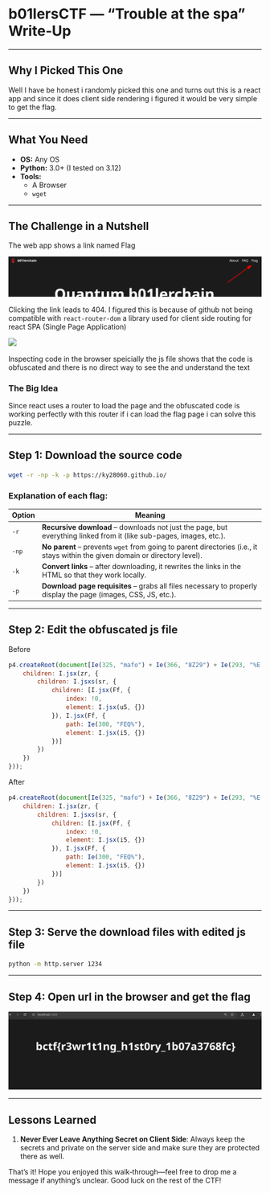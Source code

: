 # b01lersCTF — “Trouble at the spa” Write‑Up

---

## Why I Picked This One

Well I have be honest i randomly picked this one and turns out this is a react app and since it does client side rendering i figured it would be very simple to get the flag.

---

## What You Need

- **OS:** Any OS 
- **Python:** 3.0+ (I tested on 3.12)
- **Tools:** 
  - A Browser
  - `wget`

---

## The Challenge in a Nutshell

The web app shows a link named Flag

![](assets/2025-04-24-15-43-48-image.png)

Clicking the link leads to 404. I figured this is because of github not being compatible with `react-router-dom` a library used for client side routing for react SPA (Single Page Application)

![](assets/2025-04-24-15-44-26-image.png) 

Inspecting code in the browser speicially the js file shows that the code is obfuscated and there is no direct way to see the and understand the text

### The Big Idea

Since react uses a router to load the page and the obfuscated code is working perfectly with this router if i can load the flag page i can solve this puzzle.

---

## Step 1: Download the source code

```bash
wget -r -np -k -p https://ky28060.github.io/ 
```

### Explanation of each flag:

| Option | Meaning                                                                                                                       |
| ------ | ----------------------------------------------------------------------------------------------------------------------------- |
| `-r`   | **Recursive download** – downloads not just the page, but everything linked from it (like sub-pages, images, etc.).           |
| `-np`  | **No parent** – prevents `wget` from going to parent directories (i.e., it stays within the given domain or directory level). |
| `-k`   | **Convert links** – after downloading, it rewrites the links in the HTML so that they work locally.                           |
| `-p`   | **Download page requisites** – grabs all files necessary to properly display the page (images, CSS, JS, etc.).                |

---

## Step 2: Edit the obfuscated js file

Before

```js
p4.createRoot(document[Ie(325, "mafo") + Ie(366, "8Z29") + Ie(293, "%E[k")](Ie(323, "x3Z9")))[Ie(368, "@uW%") + "r"](I.jsx(U.StrictMode, {
    children: I.jsx(zr, {
        children: I.jsxs(sr, {
            children: [I.jsx(Ff, {
                index: !0,
                element: I.jsx(u5, {})
            }), I.jsx(Ff, {
                path: Ie(300, "FEQ%"),
                element: I.jsx(i5, {})
            })]
        })
    })
}));
```

After

```js
p4.createRoot(document[Ie(325, "mafo") + Ie(366, "8Z29") + Ie(293, "%E[k")](Ie(323, "x3Z9")))[Ie(368, "@uW%") + "r"](I.jsx(U.StrictMode, {
    children: I.jsx(zr, {
        children: I.jsxs(sr, {
            children: [I.jsx(Ff, {
                index: !0,
                element: I.jsx(i5, {})
            }), I.jsx(Ff, {
                path: Ie(300, "FEQ%"),
                element: I.jsx(i5, {})
            })]
        })
    })
}));
```

---

## Step 3: Serve the download files with edited js file

```bash
python -m http.server 1234
```

---

## Step 4: Open url in the browser and get the flag

![](assets/2025-04-24-16-35-27-image.png)

---

## Lessons Learned

1. **Never Ever Leave Anything Secret on Client Side**: Always keep the secrets and private on the server side and make sure they are protected there as well.

That’s it! Hope you enjoyed this walk‑through—feel free to drop me a message if anything’s unclear. Good luck on the rest of the CTF!
